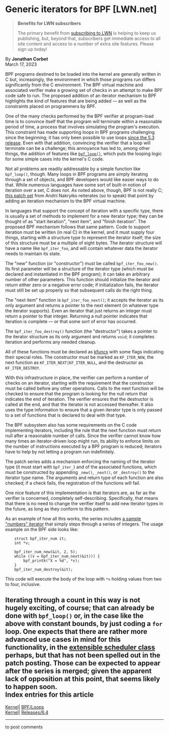 # Generic iterators for BPF [LWN.net]

> **Benefits for LWN subscribers**
> 
> The primary benefit from [subscribing to LWN](/Promo/nst-nag5/subscribe) is helping to keep us publishing, but, beyond that, subscribers get immediate access to all site content and access to a number of extra site features. Please sign up today! 

By **Jonathan Corbet**  
March 17, 2023 

BPF programs destined to be loaded into the kernel are generally written in C but, increasingly, the environment in which those programs run differs significantly from the C environment. The BPF virtual machine and associated verifier make a growing set of checks in an attempt to make BPF code safe to run. The proposed addition of an iterator mechanism to BPF highlights the kind of features that are being added — as well as the constraints placed on programmers by BPF. 

One of the many checks performed by the BPF verifier at program-load time is to convince itself that the program will terminate within a reasonable period of time, a process that involves simulating the program's execution. This constraint has made supporting loops in BPF programs challenging since the beginning; it has only been possible to use loops [since the 5.3 release](/Articles/794934/). Even with that addition, convincing the verifier that a loop will terminate can be a challenge; this annoyance has led to, among other things, the addition of features like [`bpf_loop()`](/Articles/877062/), which puts the looping logic for some simple cases into the kernel's C code. 

Not all problems are readily addressable by a simple function like `bpf_loop()`, though. Many loops in BPF programs are simply iterating through a set of objects, and BPF developers would like easier ways to do that. While numerous languages have some sort of built-in notion of iteration over a set, C does not. As noted above, though, BPF is not really C; [this patch set](/ml/bpf/20230307232913.576893-1-andrii@kernel.org/) from Andrii Nakryiko reiterates (so to speak) that point by adding an iteration mechanism to the BPF virtual machine. 

In languages that support the concept of iteration with a specific type, there is usually a set of methods to implement for a new iterator type; they can be thought of as "start iteration", "next item", and "finish iteration". The proposed BPF mechanism follows that same pattern. Code to support iteration must be written (in real C) in the kernel, and it must supply four things, starting with a structure type to represent the iterator itself; the size of this structure must be a multiple of eight bytes. The iterator structure will have a name like `bpf_iter_foo`, and will contain whatever data the iterator needs to maintain its state. 

The "new" function (or "constructor") must be called `bpf_iter_foo_new()`. Its first parameter will be a structure of the iterator type (which must be declared and instantiated in the BPF program); it can take an arbitrary number of other parameters. This function should initialize the iterator and return either zero or a negative error code; if initialization fails, the iterator must still be set up properly so that subsequent calls do the right thing. 

The "next item" function is `bpf_iter_foo_next()`; it accepts the iterator as its only argument and returns a pointer to the next element (in whatever type the iterator supports). Even an iterator that just returns an integer must return a pointer to that integer. Returning a null pointer indicates that iteration is complete — or that some sort of error has occurred. 

The `bpf_iter_foo_destroy()` function (the "destructor") takes a pointer to the iterator structure as its only argument and returns `void`; it completes iteration and performs any needed cleanup. 

All of these functions must be declared as [kfuncs](/Articles/856005/) with some flags indicating their special roles. The constructor must be marked as `KF_ITER_NEW`, the next function as `KF_ITER_NEXT|KF_ITER_NULL`, and the destructor as `KF_ITER_DESTROY`. 

With this infrastructure in place, the verifier can perform a number of checks on an iterator, starting with the requirement that the constructor must be called before any other operations. Calls to the next function will be checked to ensure that the program is looking for the null return that indicates the end of iteration. The verifier ensures that the destructor is called at the end, and that the iterator is not accessed thereafter. It also uses the type information to ensure that a given iterator type is only passed to a set of functions that is declared to deal with that type. 

The BPF subsystem also has some requirements on the C code implementing iterators, including the rule that the next function must return null after a reasonable number of calls. Since the verifier cannot know how many times an iterator-driven loop might run, its ability to enforce limits on the number of instructions executed by a BPF program is reduced; iterators have to help by not letting a program run indefinitely. 

The patch series adds a mechanism enforcing the naming of the iterator type (it must start with `bpf_iter_`) and of the associated functions, which must be constructed by appending `_new()`, `_next()`, or `_destroy()` to the iterator type name. The arguments and return type of each function are also checked; if a check fails, the registration of the functions will fail. 

One nice feature of this implementation is that iterators are, as far as the verifier is concerned, completely self-describing. Specifically, that means that there is no need to change the verifier itself to add new iterator types in the future, as long as they conform to this pattern. 

As an example of how all this works, the series includes [a sample "numbers" iterator](/ml/bpf/20230307232913.576893-5-andrii@kernel.org/) that simply steps through a series of integers. The usage example on the BPF side looks like: 
    
    
        struct bpf_iter_num it;
        int *v;
    
        bpf_iter_num_new(&it, 2, 5);
        while ((v = bpf_iter_num_next(&it))) {
            bpf_printk("X = %d", *v);
        }
        bpf_iter_num_destroy(&it);
    

This code will execute the body of the loop with `*v` holding values from two to four, inclusive. 

Iterating through a count in this way is not hugely exciting, of course; that can already be done with `bpf_loop()` or, in the case like the above with constant bounds, by just coding a `for` loop. One expects that there are rather more advanced use cases in mind for this functionality, in the [extensible scheduler class](/Articles/922405/) perhaps, but that has not been spelled out in the patch posting. Those can be expected to appear after the series is merged; given the apparent lack of opposition at this point, that seems likely to happen soon.  
Index entries for this article  
---  
[Kernel](/Kernel/Index)| [BPF/Loops](/Kernel/Index#BPF-Loops)  
[Kernel](/Kernel/Index)| [Releases/6.4](/Kernel/Index#Releases-6.4)  
  


* * *

to post comments 
